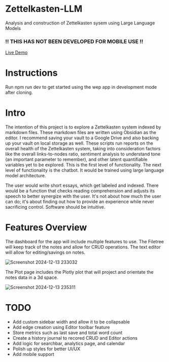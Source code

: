 # Zettelkasten-LLM
Analysis and construction of Zettelkasten sysem using Large Language Models

### !! THIS HAS NOT BEEN DEVELOPED FOR MOBILE USE !!

[Live Demo](https://zettelkasten-llm.vercel.app/)

# Instructions

Run npm run dev to get started using the wep app in development mode after cloning.

# Intro
The intention of this project is to explore a Zettelkasten system indexed by markdown files. These markdown files are written using Obsidian as the editor. I recommend saving your vault to a Google Drive and also backing up your vault on local storage as well. These scripts run reports on the overall health of the Zettelkasten system, taking into consideration factors like the overall links-to-nodes ratio, sentiment analysis to understand tone (an important parameter to remember), and other latent quantifiable variables yet to be explored. This is the first level of functionality. The next level of functionality is the chatbot. It would be trained using large language model architecture.

The user would write short essays, which get labeled and indexed. There would be a function that checks reading comprehension and adjusts its speech to better synergize with the user. It's not about how much the user can do; it's about finding out how to provide an experience while never sacrificing control. Software should be intuitive.

# Features Overview

The dashboard for the app will include multiple features to use. The Filetree will keep track of the notes and allow for CRUD operations. The text editor will allow for editing/savings on notes.

![Screenshot 2024-12-13 233032](https://github.com/user-attachments/assets/390b1a44-bf75-4cc9-8669-fb625afcecef)

The Plot page includes the Plotly plot that will project and orientate the notes data in a 3d space.

![Screenshot 2024-12-13 235311](https://github.com/user-attachments/assets/97213785-14bf-4735-99f2-fa0f17dd0271)

# TODO
- Add custom sidebar width and allow it to be collapsable
- Add edge creation using Editor toolbar feature
- Store metrics such as last save and total word count
- Create a history journal to recored CRUD and Editor actions
- Add logic for searchbar, analytics page, and calendar
- Polish up styles for better UI/UX
- Add mobile support
